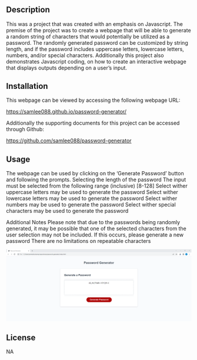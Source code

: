 # <password-generator>

## Description

This was a project that was created with an emphasis on Javascript. The premise of the project was to create a webpage that will be able to generate a random string of characters that would potentially be utilized as a password. The randomly generated password can be customized by string length, and if the password includes uppercase letters, lowercase letters, numbers, and/or special characters. Additionally this project also demonstrates Javascript coding, on how to create an interactive webpage that displays outputs depending on a user’s input.


## Installation

This webpage can be viewed by accessing the following webpage URL:

https://samlee088.github.io/password-generator/

Additionally the supporting documents for this project can be accessed through Github:

https://github.com/samlee088/password-generator


## Usage

The webpage can be used by clicking on the ‘Generate Password’ button and following the prompts. 
Selecting the length of the password
The input must be selected from the following range (inclusive) [8-128]
Select wither uppercase letters may be used to generate the password
Select wither lowercase letters may be used to generate the password
Select wither numbers may be used to generate the password
Select wither special characters may be used to generate the password

Additional Notes
Please note that due to the passwords being randomly generated, it may be possible that one of the selected characters from the user selection may not be included. If this occurs, please generate a new password
There are no limitations on repeatable characters


![picture showing a screenshot of the webpage with a randomly generated password](Assets/images/password-generator-screenshot.png)

## License
NA
